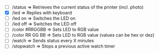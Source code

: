 - [ ] /status => Retrieves the current status of the printer (incl. photo)
- [x] /led => Replies with keyboard
- [ ] /led on => Switches the LED on
- [ ] /led off => Switches the LED off
- [ ] /color #RRGGBB => Sets LED to RGB value
- [ ] /color RR GG BB => Sets LED to RGB value (values can be hex or dez)
- [ ] /watch <minutes> => Sends status every X minutes
- [ ] /stopwatch => Stops a previous active watch timer
